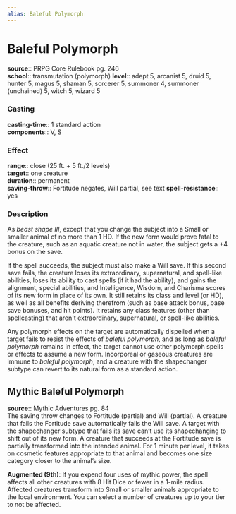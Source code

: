 ```yaml
---
alias: Baleful Polymorph
---
```


# Baleful Polymorph 

**source**:: PRPG Core Rulebook pg. 246  
**school**:: transmutation (polymorph)
**level**:: adept 5, arcanist 5, druid 5, hunter 5, magus 5, shaman 5, sorcerer 5, summoner 4, summoner (unchained) 5, witch 5, wizard 5

### Casting 

**casting-time**:: 1 standard action  
**components**:: V, S

### Effect 

**range**:: close (25 ft. + 5 ft./2 levels)  
**target**:: one creature  
**duration**:: permanent  
**saving-throw**:: Fortitude negates, Will partial, see text
**spell-resistance**:: yes

### Description 

As *beast shape III*, except that you change the subject into a Small or smaller animal of no more than 1 HD. If the new form would prove fatal to the creature, such as an aquatic creature not in water, the subject gets a +4 bonus on the save.  
  
If the spell succeeds, the subject must also make a Will save. If this second save fails, the creature loses its extraordinary, supernatural, and spell-like abilities, loses its ability to cast spells (if it had the ability), and gains the alignment, special abilities, and Intelligence, Wisdom, and Charisma scores of its new form in place of its own. It still retains its class and level (or HD), as well as all benefits deriving therefrom (such as base attack bonus, base save bonuses, and hit points). It retains any class features (other than spellcasting) that aren't extraordinary, supernatural, or spell-like abilities.  
  
Any polymorph effects on the target are automatically dispelled when a target fails to resist the effects of *baleful polymorph*, and as long as *baleful polymorph* remains in effect, the target cannot use other polymorph spells or effects to assume a new form. Incorporeal or gaseous creatures are immune to *baleful polymorph*, and a creature with the shapechanger subtype can revert to its natural form as a standard action.

## Mythic Baleful Polymorph 

**source**:: Mythic Adventures pg. 84  
The saving throw changes to Fortitude (partial) and Will (partial). A creature that fails the Fortitude save automatically fails the Will save. A target with the shapechanger subtype that fails its save can’t use its shapechanging to shift out of its new form. A creature that succeeds at the Fortitude save is partially transformed into the intended animal. For 1 minute per level, it takes on cosmetic features appropriate to that animal and becomes one size category closer to the animal’s size.  
  
**Augmented (9th)**: If you expend four uses of mythic power, the spell affects all other creatures with 8 Hit Dice or fewer in a 1-mile radius. Affected creatures transform into Small or smaller animals appropriate to the local environment. You can select a number of creatures up to your tier to not be affected.
